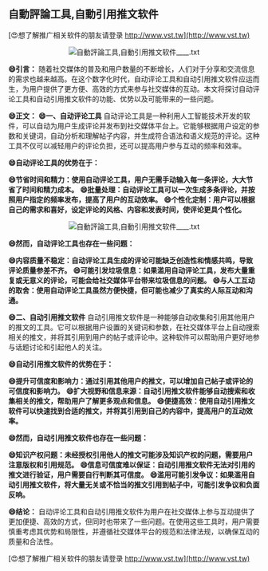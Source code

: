 ## **自動評論工具,自動引用推文软件**

[😍想了解推广相关软件的朋友请登录 http://www.vst.tw](http://www.vst.tw)

 <center><img src="https://vst.tw/MP4/tuiguang/png/2.png" alt="自動評論工具,自動引用推文软件____.txt"></center>

**😄引言：**
随着社交媒体的普及和用户数量的不断增长，人们对于分享和交流信息的需求也越来越高。在这个数字化时代，自动评论工具和自动引用推文软件应运而生，为用户提供了更方便、高效的方式来参与社交媒体的互动。本文将探讨自动评论工具和自动引用推文软件的功能、优势以及可能带来的一些问题。

**😄正文：**
**😄一、自动评论工具**
自动评论工具是一种利用人工智能技术开发的软件，可以自动为用户生成评论并发布到社交媒体平台上。它能够根据用户设定的参数和关键词，自动分析和理解帖子内容，并生成符合语法和语义规范的评论。这种工具不仅可以减轻用户的评论负担，还可以提高用户参与互动的频率和效率。

**😄自动评论工具的优势在于：**

**😄节省时间和精力：使用自动评论工具，用户无需手动输入每一条评论，大大节省了时间和精力成本。**
**😄批量处理：自动评论工具可以一次生成多条评论，并按照用户指定的频率发布，提高了用户的互动效率。**
**😄个性化定制：用户可以根据自己的需求和喜好，设定评论的风格、内容和发表时间，使评论更具个性化。**

 <center><img src="https://vst.tw/MP4/tuiguang/png/8.png" alt="自動評論工具,自動引用推文软件____.txt"></center>

**😄然而，自动评论工具也存在一些问题：**

**😄内容质量不稳定：自动评论工具生成的评论可能缺乏创造性和情感共鸣，导致评论质量参差不齐。**
**😄可能引发垃圾信息：如果滥用自动评论工具，发布大量重复或无意义的评论，可能会给社交媒体平台带来垃圾信息的问题。**
**😄与人工互动的取舍：使用自动评论工具虽然方便快捷，但可能也减少了真实的人际互动和沟通。**

**😄二、自动引用推文软件**
自动引用推文软件是一种能够自动收集和引用其他用户的推文的工具。它可以根据用户设置的关键词和参数，在社交媒体平台上自动搜索相关的推文，并将其引用到用户的帖子或评论中。这种软件可以帮助用户更好地参与话题讨论和引起他人的关注。

**😄自动引用推文软件的优势在于：**

**😄提升可信度和影响力：通过引用其他用户的推文，可以增加自己帖子或评论的可信度和影响力。**
**😄扩大视野和信息来源：自动引用推文软件能够自动搜索和收集相关的推文，帮助用户了解更多观点和信息。**
**😄便捷高效：使用自动引用推文软件可以快速找到合适的推文，并将其引用到自己的内容中，提高用户的互动效率。**

**😄然而，自动引用推文软件也存在一些问题：**

**😄知识产权问题：未经授权引用他人的推文可能涉及知识产权的问题，需要用户注意版权和引用规范。**
**😄信息可信度难以保证：自动引用推文软件无法对引用的推文进行验证，用户需要自行判断其可信度。**
**😄滥用可能引发争议：如果滥用自动引用推文软件，将大量无关或不恰当的推文引用到帖子中，可能引发争议和负面反响。**

**😄结论：**
自动评论工具和自动引用推文软件为用户在社交媒体上参与互动提供了更加便捷、高效的方式，但同时也带来了一些问题。在使用这些工具时，用户需要慎重考虑其优势和局限性，并遵循社交媒体平台的规范和法律法规，以确保互动的质量和合法性。

[😍想了解推广相关软件的朋友请登录 http://www.vst.tw](http://www.vst.tw)



